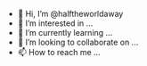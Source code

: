 - 👋 Hi, I’m @halftheworldaway
- 👀 I’m interested in ...
- 🌱 I’m currently learning ...
- 💞️ I’m looking to collaborate on ...
- 📫 How to reach me ...

<!---
halftheworldaway/halftheworldaway is a ✨ special ✨ repository because its `README.md` (this file) appears on your GitHub profile.
You can click the Preview link to take a look at your changes.
--->
